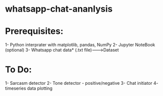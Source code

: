 # whatsapp-chat-ananlysis


# Prerequisites:

1- Python interprater with matplotlib, pandas, NumPy
2- Jupyter NoteBook (optional)
3- Whatsapp chat data* (.txt file)--->Dataset

# To Do:
1- Sarcasm detector
2- Tone detector - positive/negative
3- Chat initiator
4- timeseries data plotting
